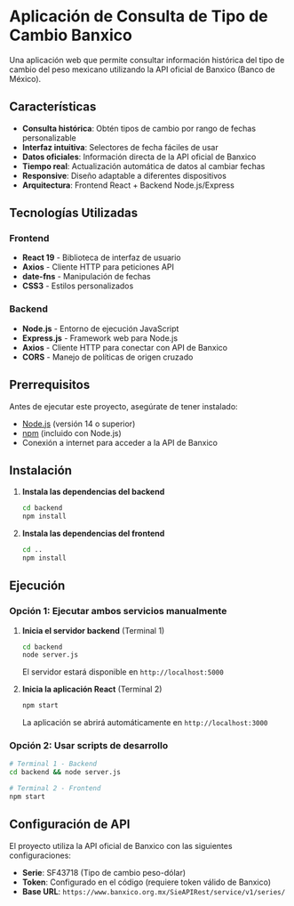 # Aplicación de Consulta de Tipo de Cambio Banxico

Una aplicación web  que permite consultar información histórica del tipo de cambio del peso mexicano utilizando la API oficial de Banxico (Banco de México).

## Características

- **Consulta histórica**: Obtén tipos de cambio por rango de fechas personalizable
- **Interfaz intuitiva**: Selectores de fecha fáciles de usar
- **Datos oficiales**: Información directa de la API oficial de Banxico
- **Tiempo real**: Actualización automática de datos al cambiar fechas
- **Responsive**: Diseño adaptable a diferentes dispositivos
- **Arquitectura**: Frontend React + Backend Node.js/Express

## Tecnologías Utilizadas

### Frontend
- **React 19** - Biblioteca de interfaz de usuario
- **Axios** - Cliente HTTP para peticiones API
- **date-fns** - Manipulación de fechas
- **CSS3** - Estilos personalizados

### Backend
- **Node.js** - Entorno de ejecución JavaScript
- **Express.js** - Framework web para Node.js
- **Axios** - Cliente HTTP para conectar con API de Banxico
- **CORS** - Manejo de políticas de origen cruzado

## Prerrequisitos

Antes de ejecutar este proyecto, asegúrate de tener instalado:

- [Node.js](https://nodejs.org/) (versión 14 o superior)
- [npm](https://www.npmjs.com/) (incluido con Node.js)
- Conexión a internet para acceder a la API de Banxico

## Instalación

1. **Instala las dependencias del backend**
   ```bash
   cd backend
   npm install
   ```

2. **Instala las dependencias del frontend**
   ```bash
   cd ..
   npm install
   ```

## Ejecución

### Opción 1: Ejecutar ambos servicios manualmente

1. **Inicia el servidor backend** (Terminal 1)
   ```bash
   cd backend
   node server.js
   ```
   El servidor estará disponible en `http://localhost:5000`

2. **Inicia la aplicación React** (Terminal 2)
   ```bash
   npm start
   ```
   La aplicación se abrirá automáticamente en `http://localhost:3000`

### Opción 2: Usar scripts de desarrollo 

```bash
# Terminal 1 - Backend
cd backend && node server.js

# Terminal 2 - Frontend  
npm start
```


## Configuración de API

El proyecto utiliza la API oficial de Banxico con las siguientes configuraciones:

- **Serie**: SF43718 (Tipo de cambio peso-dólar)
- **Token**: Configurado en el código (requiere token válido de Banxico)
- **Base URL**: `https://www.banxico.org.mx/SieAPIRest/service/v1/series/`

